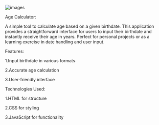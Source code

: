 ![images](https://github.com/user-attachments/assets/485c99b3-c167-4148-b4dc-20184eef40d9)


Age Calculator:

A simple tool to calculate age based on a given birthdate. This application provides a straightforward interface for users to input their birthdate and instantly receive their age in years. Perfect for personal projects or as a learning exercise in date handling and user input.

Features:

1.Input birthdate in various formats

2.Accurate age calculation

3.User-friendly interface

Technologies Used:

1.HTML for structure

2.CSS for styling

3.JavaScript for functionality
